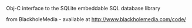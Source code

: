 Obj-C interface to the SQLite embeddable SQL database library

from BlackholeMedia - available at http://www.blackholemedia.com/code/
